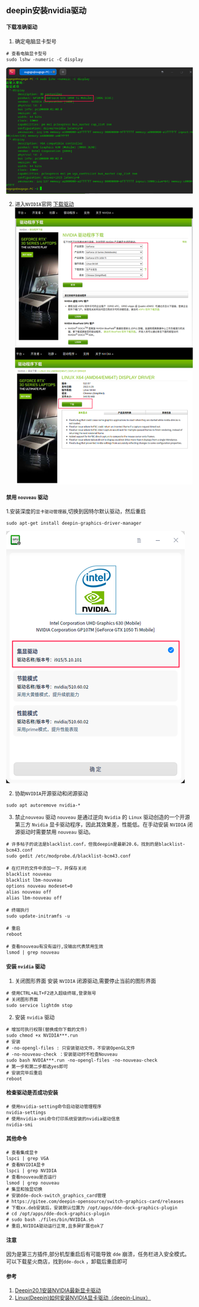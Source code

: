 ## deepin安装nvidia驱动

#### 下载准确驱动
1. 确定电脑显卡型号
```SHELL
# 查看电脑显卡型号
sudo lshw -numeric -C display
```
![查看电脑显卡型号](/images/linux/deepin安装nvidia驱动/step_1.png '查看电脑显卡型号')

2. 进入`NVIDIA`官网 [下载驱动](https://www.nvidia.cn/Download/index.aspx?lang=cn '下载驱动')
![搜索驱动](/images/linux/deepin安装nvidia驱动/step_2.png '搜索驱动')
![下载驱动](/images/linux/deepin安装nvidia驱动/step_3.png '下载驱动')

#### 禁用 `nouveau` 驱动
1.安装深度的`显卡驱动管理器`,切换到因特尔默认驱动，然后重启
```SHELL
sudo apt-get install deepin-graphics-driver-manager
```
![显卡驱动管理](/images/linux/deepin安装nvidia驱动/step_4.png '显卡驱动管理')

2. 协助`NVIDIA`开源驱动和闭源驱动
```SHELL
sudo apt autoremove nvidia-*
```

3. 禁止`nouveau` 驱动
`nouveau` 是通过逆向 `Nvidia` 的 `Linux` 驱动创造的一个开源第三方 `Nvidia` 显卡驱动程序，因此其效果差，性能低。在手动安装 `NVIDIA` 闭源驱动时需要禁用 `nouveau` 驱动。
```SHELL
# 许多帖子的说法是blacklist.conf，但我deepin是最新20.6，找到的是blacklist-bcm43.conf
sudo gedit /etc/modprobe.d/blacklist-bcm43.conf

# 在打开的文件中添加一下，并保存关闭
blacklist nouveau
blacklist lbm-nouveau
options nouveau modeset=0
alias nouveau off
alias lbm-nouveau off

# 终端执行
sudo update-initramfs -u

# 重启
reboot

# 查看nouveau有没有运行,没输出代表禁用生效
lsmod | grep nouveau
```

#### 安装 `nvidia` 驱动

1. 关闭图形界面
安装 `NVIDIA` 闭源驱动,需要停止当前的图形界面
```SHELL
# 使用CTRL+ALT+F2进入超级终端,登录账号
# 关闭图形界面
sudo service lightdm stop
```

2. 安装 `nvidia` 驱动
```SHELL
# 增加可执行权限(替换成你下载的文件)
sudo chmod +x NVIDIA***.run
# 安装
# -no-opengl-files : 只安装驱动文件，不安装OpenGL文件
# -no-nouveau-check ：安装驱动时不检查Nouveau
sudo bash NVDIA***.run -no-opengl-files -no-nouveau-check
# 第一步和第二步都选yes即可
# 安装完毕后重启
reboot
```

#### 检查驱动是否成功安装
```SHELL
# 使用nvidia-setting命令启动驱动管理程序
nvidia-settings
# 使用nvidia-smi命令打印系统安装的nvidia驱动信息
nvidia-smi
```

#### 其他命令
```SHELL
# 查看集成显卡
lspci | grep VGA
# 查看NVIDIA显卡
lspci | grep NVIDIA
# 查看nouveau是否运行
lsmod | grep nouveau
# 集显和独显切换
# 安装dde-dock-switch_graphics_card管理
# https://gitee.com/deepin-opensource/switch-graphics-card/releases
# 下载xx.deb安装后，安装默认位置为 /opt/apps/dde-dock-graphics-plugin
# cd /opt/apps/dde-dock-graphics-plugin
# sudo bash ./files/bin/NVIDIA.sh
# 重启,NVIDIA驱动运行正常,且多屏扩展也ok了
```

#### 注意
因为是第三方插件,部分机型重启后有可能导致 `dde` 崩溃，任务栏进入安全模式。可以下载星火商店，找到`dde-dock` ，卸载后重启即可

#### 参考
1. [Deepin20.1安装NVIDIA最新显卡驱动](https://bbs.deepin.org/post/213544  'Deepin20.1安装NVIDIA最新显卡驱动')
1. [Linux(Deepin)如何安装NVIDIA显卡驱动（deepin-Linux）](https://www.likecs.com/show-187504.html 'Linux(Deepin)如何安装NVIDIA显卡驱动（deepin-Linux）')
